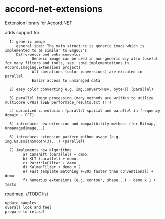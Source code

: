 accord-net-extensions
=====================

Extension library for Accord.NET

adds support for:

      1) generic image 
	     general idea: The main structure is generic image which is implemented to be similar to EmguCV's
		 Differences and enhancements:
				Generic image can be used in non-generic way also (useful for many filters and tools, see: some implementations in Accord.Imaging.Extensions project)
				All operations (color conversions) are executed in parallel
			    Easier access to unmanaged data
	  
      2) easy color converting e.g. img.Convert<Hsv, byte>() (parallel)
      
	  3) parallel image processing (many methods are written to utilize multicore CPUs) (SEE performace_results.txt !!!)
      
	  4) optimized convolution (parallel spatial and parallel in frequency domain - FFT)
      
	  5) introduces new extension and compatibility methods (for Bitmap, UnmanagedImage...)
      
	  6) introduces extension pattern method usage (e.g. img.GaussianSmooth(3)...) (parallel)
      
	  7) implements new algorithms 
	  		a) Camshift (parallel) + demo, 
	  		b) KLT (parallel) + demo, 
	  		c) ParticleFilter + demo, 
	  		d) KalmanFilter + demo x 2
	  		e) Fast template matching (~20x faster than conventional) + demo
	  		f) numerous extensions (e.g. contour, shape...) + demo x 1 + tests
   
   
roadmap: //TODO list
	  
	update samples
	overall look and feel
	prepare to relase!
